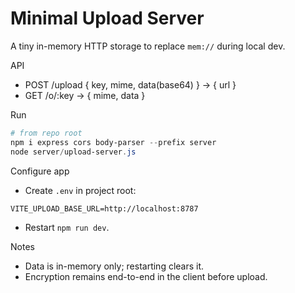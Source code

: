 # Minimal Upload Server

A tiny in-memory HTTP storage to replace `mem://` during local dev.

API
- POST /upload { key, mime, data(base64) } -> { url }
- GET  /o/:key -> { mime, data }

Run
```powershell
# from repo root
npm i express cors body-parser --prefix server
node server/upload-server.js
```

Configure app
- Create `.env` in project root:
```
VITE_UPLOAD_BASE_URL=http://localhost:8787
```
- Restart `npm run dev`.

Notes
- Data is in-memory only; restarting clears it.
- Encryption remains end-to-end in the client before upload.
